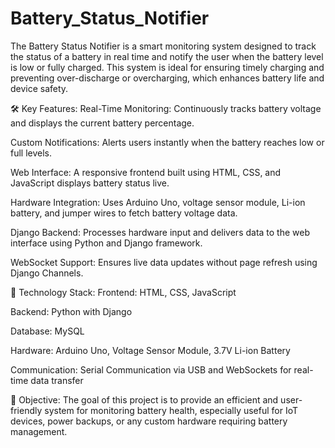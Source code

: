 # Battery_Status_Notifier
The Battery Status Notifier is a smart monitoring system designed to track the status of a battery in real time and notify the user when the battery level is low or fully charged. This system is ideal for ensuring timely charging and preventing over-discharge or overcharging, which enhances battery life and device safety.

🛠️ Key Features:
Real-Time Monitoring: Continuously tracks battery voltage and displays the current battery percentage.

Custom Notifications: Alerts users instantly when the battery reaches low or full levels.

Web Interface: A responsive frontend built using HTML, CSS, and JavaScript displays battery status live.

Hardware Integration: Uses Arduino Uno, voltage sensor module, Li-ion battery, and jumper wires to fetch battery voltage data.

Django Backend: Processes hardware input and delivers data to the web interface using Python and Django framework.

WebSocket Support: Ensures live data updates without page refresh using Django Channels.

🔧 Technology Stack:
Frontend: HTML, CSS, JavaScript

Backend: Python with Django

Database: MySQL

Hardware: Arduino Uno, Voltage Sensor Module, 3.7V Li-ion Battery

Communication: Serial Communication via USB and WebSockets for real-time data transfer

📌 Objective:
The goal of this project is to provide an efficient and user-friendly system for monitoring battery health, especially useful for IoT devices, power backups, or any custom hardware requiring battery management.
